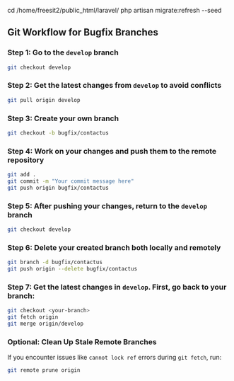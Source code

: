 cd /home/freesit2/public_html/laravel/
php artisan migrate:refresh --seed

## Git Workflow for Bugfix Branches

### Step 1: Go to the `develop` branch

```bash
git checkout develop
```

### Step 2: Get the latest changes from `develop` to avoid conflicts

```bash
git pull origin develop
```

### Step 3: Create your own branch

```bash
git checkout -b bugfix/contactus
```

### Step 4: Work on your changes and push them to the remote repository

```bash
git add .
git commit -m "Your commit message here"
git push origin bugfix/contactus
```

### Step 5: After pushing your changes, return to the `develop` branch

```bash
git checkout develop
```

### Step 6: Delete your created branch both locally and remotely

```bash
git branch -d bugfix/contactus
git push origin --delete bugfix/contactus
```

### Step 7: Get the latest changes in `develop`. First, go back to your branch:

```bash
git checkout <your-branch>
git fetch origin
git merge origin/develop
```

### Optional: Clean Up Stale Remote Branches

If you encounter issues like `cannot lock ref` errors during `git fetch`, run:

```bash
git remote prune origin
```
